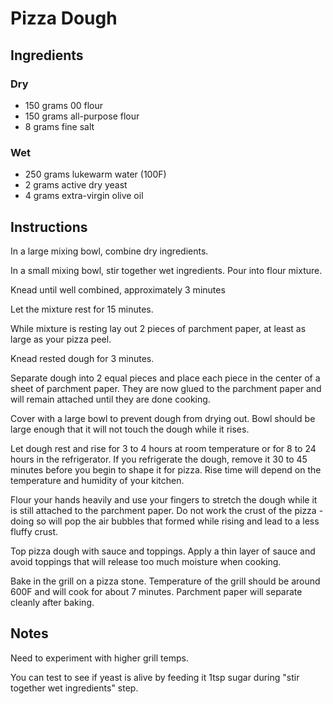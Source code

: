 # Pizza Dough

## Ingredients

### Dry

- 150 grams 00 flour
- 150 grams all-purpose flour
- 8 grams fine salt

### Wet

- 250 grams lukewarm water (100F)
- 2 grams active dry yeast
- 4 grams extra-virgin olive oil

## Instructions

In a large mixing bowl, combine dry ingredients.

In a small mixing bowl, stir together wet ingredients. Pour into flour mixture.

Knead until well combined, approximately 3 minutes

Let the mixture rest for 15 minutes.

While mixture is resting lay out 2 pieces of parchment paper, at least as large as your pizza peel.

Knead rested dough for 3 minutes.

Separate dough into 2 equal pieces and place each piece in the center of a sheet of parchment paper. They are now glued to the parchment paper and will remain attached until they are done cooking.

Cover with a large bowl to prevent dough from drying out. Bowl should be large enough that it will not touch the dough while it rises.

Let dough rest and rise for 3 to 4 hours at room temperature or for 8 to 24 hours in the refrigerator. If you refrigerate the dough, remove it 30 to 45 minutes before you begin to shape it for pizza. Rise time will depend on the temperature and humidity of your kitchen.

Flour your hands heavily and use your fingers to stretch the dough while it is still attached to the parchment paper. Do not work the crust of the pizza - doing so will pop the air bubbles that formed while rising and lead to a less fluffy crust.

Top pizza dough with sauce and toppings. Apply a thin layer of sauce and avoid toppings that will release too much moisture when cooking.

Bake in the grill on a pizza stone. Temperature of the grill should be around 600F and will cook for about 7 minutes. Parchment paper will separate cleanly after baking.

## Notes

Need to experiment with higher grill temps.

You can test to see if yeast is alive by feeding it 1tsp sugar during "stir together wet ingredients" step.
